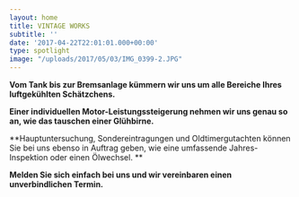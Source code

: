 ```yaml
---
layout: home
title: VINTAGE WORKS
subtitle: ''
date: '2017-04-22T22:01:01.000+00:00'
type: spotlight
image: "/uploads/2017/05/03/IMG_0399-2.JPG"
---
```



**Vom Tank bis zur Bremsanlage kümmern wir uns um alle Bereiche
Ihres luftgekühlten Schätzchens.**

**Einer individuellen Motor-Leistungssteigerung nehmen wir uns genau so an,
wie das tauschen einer Glühbirne.**

**Hauptuntersuchung, Sondereintragungen und Oldtimergutachten
können Sie bei uns ebenso in Auftrag geben,
wie eine umfassende Jahres-Inspektion oder einen Ölwechsel. **

**Melden Sie sich einfach bei uns und wir vereinbaren einen unverbindlichen Termin.**
